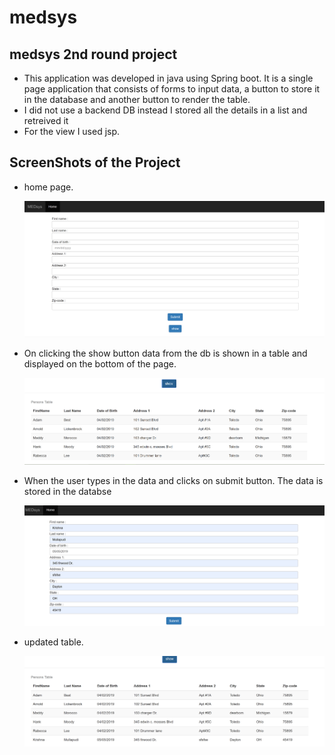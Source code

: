 # medsys
## medsys 2nd round project
- This application was developed in java using Spring boot. It is a single page application that consists of forms to input data, a button to store it in the database and another button to render the table.
- I did not use a backend DB instead I stored all the details in a list and retreived it 
- For the view I used jsp.

## ScreenShots of the Project
- home page.

  ![Home Page](screenshots/emtyPage.png)
- On clicking the show button data from the db is shown in a table and displayed on the bottom of the page.

  ![DB table](screenshots/show_btn.png)
- When the user types in the data and clicks on submit button. The data is stored in the databse

  ![DB table](screenshots/data_ip.png)
- updated table.

  ![DB table](screenshots/table_after_ip.png)



